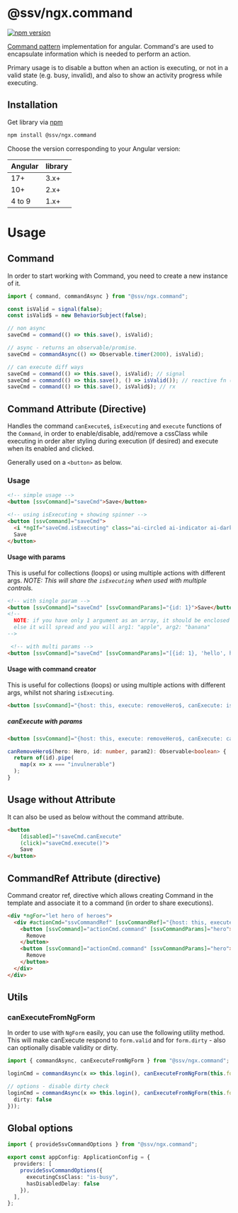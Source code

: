 [npm]: https://www.npmjs.com
[commandpatternwiki]: https://en.wikipedia.org/wiki/Command_pattern

# @ssv/ngx.command
[![npm version](https://badge.fury.io/js/%40ssv%2Fngx.command.svg)](https://badge.fury.io/js/%40ssv%2Fngx.command)

[Command pattern][commandpatternwiki] implementation for angular. Command's are used to encapsulate information which is needed to perform an action.

Primary usage is to disable a button when an action is executing, or not in a valid state (e.g. busy, invalid), and also to show an activity progress while executing.

## Installation

Get library via [npm]

```bash
npm install @ssv/ngx.command
```

Choose the version corresponding to your Angular version:

 | Angular | library |
 | ------- | ------- |
 | 17+     | 3.x+    |
 | 10+     | 2.x+    |
 | 4 to 9  | 1.x+    |


# Usage

## Command
In order to start working with Command, you need to create a new instance of it.

```ts
import { command, commandAsync } from "@ssv/ngx.command";

const isValid = signal(false);
const isValid$ = new BehaviorSubject(false);

// non async
saveCmd = command(() => this.save(), isValid);

// async - returns an observable/promise.
saveCmd = commandAsync(() => Observable.timer(2000), isValid);

// can execute diff ways
saveCmd = command(() => this.save(), isValid); // signal
saveCmd = command(() => this.save(), () => isValid()); // reactive fn (signal)
saveCmd = command(() => this.save(), isValid$); // rx
```

## Command Attribute (Directive)
Handles the command `canExecute$`, `isExecuting` and `execute` functions of the `Command`, in order to
enable/disable, add/remove a cssClass while executing in order alter styling during execution (if desired)
and execute when its enabled and clicked.

Generally used on a `<button>` as below.

### Usage

```html
<!-- simple usage -->
<button [ssvCommand]="saveCmd">Save</button>

<!-- using isExecuting + showing spinner -->
<button [ssvCommand]="saveCmd">
  <i *ngIf="saveCmd.isExecuting" class="ai-circled ai-indicator ai-dark-spin small"></i>
  Save
</button>
```

#### Usage with params
This is useful for collections (loops) or using multiple actions with different args.
*NOTE: This will share the `isExecuting` when used with multiple controls.*

```html
<!-- with single param -->
<button [ssvCommand]="saveCmd" [ssvCommandParams]="{id: 1}">Save</button>
<!-- 
  NOTE: if you have only 1 argument as an array, it should be enclosed within an array e.g. [['apple', 'banana']], 
  else it will spread and you will arg1: "apple", arg2: "banana"
-->

 <!-- with multi params -->
<button [ssvCommand]="saveCmd" [ssvCommandParams]="[{id: 1}, 'hello', hero]">Save</button>
```

#### Usage with command creator
This is useful for collections (loops) or using multiple actions with different args, whilst not sharing `isExecuting`.

```html
<button [ssvCommand]="{host: this, execute: removeHero$, canExecute: isValid$, params: [hero, 1337, 'xx']}">Remove</button>
```

##### canExecute with params
```html
<button [ssvCommand]="{host: this, execute: removeHero$, canExecute: canRemoveHero$, params: [hero, 1337, 'xx']}">Remove</button>
```

```ts
canRemoveHero$(hero: Hero, id: number, param2): Observable<boolean> {
  return of(id).pipe(
    map(x => x === "invulnerable")
  );
}
```

## Usage without Attribute
It can also be used as below without the command attribute.

```html
<button
    [disabled]="!saveCmd.canExecute"
    (click)="saveCmd.execute()">
    Save
</button>
```

## CommandRef Attribute (directive)
Command creator ref, directive which allows creating Command in the template and associate it to a command (in order to share executions).

```html
<div *ngFor="let hero of heroes">
  <div #actionCmd="ssvCommandRef" [ssvCommandRef]="{host: this, execute: removeHero$, canExecute: isValid$}" class="button-group">
    <button [ssvCommand]="actionCmd.command" [ssvCommandParams]="hero">
      Remove
    </button>
    <button [ssvCommand]="actionCmd.command" [ssvCommandParams]="hero">
      Remove
    </button>
  </div>
</div>
```

## Utils

### canExecuteFromNgForm
In order to use with `NgForm` easily, you can use the following utility method.
This will make canExecute respond to `form.valid` and for `form.dirty` - also can optionally disable validity or dirty.

```ts
import { commandAsync, canExecuteFromNgForm } from "@ssv/ngx.command";

loginCmd = commandAsync(x => this.login(), canExecuteFromNgForm(this.form));

// options - disable dirty check
loginCmd = commandAsync(x => this.login(), canExecuteFromNgForm(this.form, {
  dirty: false
}));

```


## Global options

```ts
import { provideSsvCommandOptions } from "@ssv/ngx.command";

export const appConfig: ApplicationConfig = {
  providers: [
    provideSsvCommandOptions({
      executingCssClass: "is-busy",
      hasDisabledDelay: false
    }),
  ],
};
```
